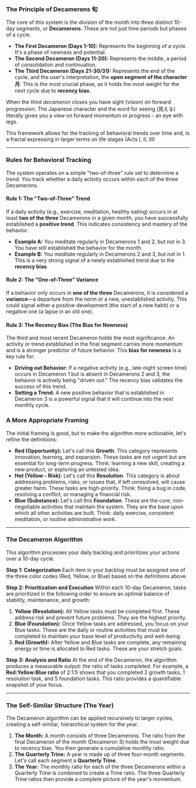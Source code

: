 ### The Principle of Decamerons 旬

The core of this system is the division of the month into three distinct 10-day segments, or **Decamerons**. These are not just time periods but phases of a cycle.

- **The First Decameron (Days 1-10):** Represents the beginning of a cycle. It's a phase of newness and potential.
- **The Second Decameron (Days 11-20):** Represents the middle, a period of consolidation and continuation.
- **The Third Decameron (Days 21-30/31):** Represents the end of the cycle, and the user's interpretation, the **open segment of the character 月**. This is the most crucial phase, as it holds the most weight for the next cycle due to **recency bias**.

When the third *decameron* closes you have sight (vision) on forward progression. The Japanese character and the word for seeing (見える) literally gives you a view on forward momentum or progress - an eye with legs.

This framework allows for the tracking of behavioral trends over time and, is a fractal expressing in larger terms on life stages (Acts I, II, III)

------

### Rules for Behavioral Tracking

The system operates on a simple "two-of-three" rule set to determine a trend. You track whether a daily activity occurs within each of the three Decamerons.


#### Rule 1: The "Two-of-Three" Trend

If a daily activity (e.g., exercise, meditation, healthy eating) occurs in at least **two of the three** Decamerons in a given month, you have successfully established a **positive trend**. This indicates consistency and mastery of the behavior.

- **Example A:** You meditate regularly in Decamerons 1 and 2, but not in 3. You have still established the behavior for the month.
- **Example B:** You meditate regularly in Decamerons 2 and 3, but not in 1. This is a very strong signal of a newly established trend due to the **recency bias**.



#### Rule 2: The "One-of-Three" Variance

If a behavior only occurs in **one of the three** Decamerons, it is considered a **variance**—a departure from the norm or a new, unestablished activity. This could signal either a positive development (the start of a new habit) or a negative one (a lapse in an old one).



#### Rule 3: The Recency Bias (The Bias for Newness)

The third and most recent Decameron holds the most significance. An activity or trend established in the final segment carries more momentum and is a stronger predictor of future behavior. This **bias for newness** is a key rule for:

- **Driving out Behavior:** If a negative activity (e.g., late-night screen time) occurs in Decameron 1 but is absent in Decamerons 2 and 3, the behavior is actively being "driven out." The recency bias validates the success of this trend.
- **Setting a Trend:** A new positive behavior that is established in Decameron 3 is a powerful signal that it will continue into the next monthly cycle.

### A More Appropriate Framing

The initial framing is good, but to make the algorithm more actionable, let's refine the definitions:

- **Red (Opportunity):** Let's call this **Growth**. This category represents innovation, learning, and expansion. These tasks are not urgent but are essential for long-term progress. Think: learning a new skill, creating a new product, or exploring an untested idea.
- **Hot (Yellow - Risk):** Let's call this **Resolution**. This category is about addressing problems, risks, or issues that, if left unresolved, will cause greater harm. These tasks are high-priority. Think: fixing a bug in code, resolving a conflict, or managing a financial risk.
- **Blue (Substance):** Let's call this **Foundation**. These are the core, non-negotiable activities that maintain the system. They are the base upon which all other activities are built. Think: daily exercise, consistent meditation, or routine administrative work.

------



### The Decameron Algorithm

This algorithm processes your daily backlog and prioritizes your actions over a 10-day cycle.

**Step 1: Categorization** Each item in your backlog must be assigned one of the three color codes (Red, Yellow, or Blue) based on the definitions above.

**Step 2: Prioritization and Execution** Within each 10-day Decameron, tasks are prioritized in the following order to ensure an optimal balance of stability, maintenance, and growth:

1. **Yellow (Resolution):** All Yellow tasks must be completed first. These address risk and prevent future problems. They are the highest priority.
2. **Blue (Foundation):** Once Yellow tasks are addressed, you focus on your Blue tasks. These are the daily or routine activities that must be completed to maintain your base level of productivity and well-being.
3. **Red (Growth):** After Yellow and Blue tasks are complete, any remaining energy or time is allocated to Red tasks. These are your stretch goals.

**Step 3: Analysis and Ratio** At the end of the Decameron, the algorithm produces a measurable output: the ratio of tasks completed. For example, a **Red:Yellow:Blue ratio** of 2:1:5 shows that you completed 2 growth tasks, 1 resolution task, and 5 foundation tasks. This ratio provides a quantifiable snapshot of your focus.

------



### The Self-Similar Structure (The Year)

The Decameron algorithm can be applied recursively to larger cycles, creating a self-similar, hierarchical system for the year.

1. **The Month:** A month consists of three Decamerons. The ratio from the final Decameron of the month (Decameron 3) holds the most weight due to recency bias. You then generate a cumulative monthly ratio.
2. **The Quarterly Trine:** A year is made up of three four-month segments. Let's call each segment a **Quarterly Trine**.
3. **The Year:** The monthly ratio for each of the three Decamerons within a Quarterly Trine is combined to create a Trine ratio. The three Quarterly Trine ratios then provide a complete picture of the year's momentum.